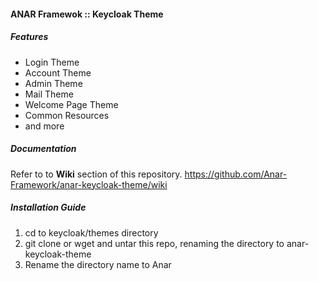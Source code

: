 #### ANAR Framewok :: Keycloak Theme


##### Features

- Login Theme
- Account Theme
- Admin Theme
- Mail Theme
- Welcome Page Theme
- Common Resources
- and more



##### Documentation 

Refer to to **Wiki** section of this repository. https://github.com/Anar-Framework/anar-keycloak-theme/wiki


##### Installation Guide

1. cd to keycloak/themes directory
2. git clone or wget and untar this repo, renaming the directory to anar-keycloak-theme
3. Rename the directory name to Anar